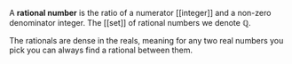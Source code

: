 A **rational number** is the ratio of a numerator [[integer]] and a non-zero denominator integer. The [[set]] of rational numbers we denote $\mathbb{Q}$.

The rationals are dense in the reals, meaning for any two real numbers you pick you can always find a rational between them.